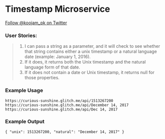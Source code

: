 Timestamp Microservice
==

 [Follow @koojam_pk on Twitter](https://twitter.com/intent/follow?original_referer=https%3A%2F%2Fdev.twitter.com%2Fweb%2Ffollow-button&amp;ref_src=twsrc%5Etfw&amp;region=follow_link&amp;screen_name=koojam_pk&amp;tw_p=followbutton)

### User Stories:
> 1. I can pass a string as a parameter, and it will check to see whether that string contains either a unix timestamp or a natural language date (example: January 1, 2016).
> 2. If it does, it returns both the Unix timestamp and the natural language form of that date.
> 3. If it does not contain a date or Unix timestamp, it returns null for those properties.

### Example Usage
``` https://curious-sunshine.glitch.me/api/1513267200 ```<br>
``` https://curious-sunshine.glitch.me/api/December 14, 2017 ```<br>
``` https://curious-sunshine.glitch.me/api/Dec 14, 2017 ```
### Example Output
```{ "unix": 1513267200, "natural": "December 14, 2017" }```
